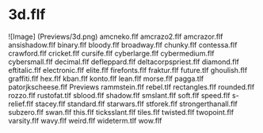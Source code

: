# 3d.flf
![Image] (Previews/3d.png)
amcneko.flf
amcrazo2.flf
amcrazor.flf
ansishadow.flf
binary.flf
bloody.flf
broadway.flf
chunky.flf
contessa.flf
crawford.flf
cricket.flf
cursife.flf
cyberlarge.flf
cybermedium.flf
cybersmall.flf
decimal.flf
defleppard.flf
deltacorpspriest.flf
diamond.flf
eftitalic.flf
electronic.flf
elite.flf
firefonts.flf
fraktur.flf
future.tlf
ghoulish.flf
graffiti.flf
hex.flf
kban.flf
konto.flf
lean.flf
morse.flf
pagga.tlf
patorjkscheese.flf
Previews
rammstein.flf
rebel.tlf
rectangles.flf
rounded.flf
rozzo.flf
rustofat.tlf
sblood.flf
shadow.flf
smslant.flf
soft.flf
speed.flf
s-relief.flf
stacey.flf
standard.flf
starwars.flf
stforek.flf
strongerthanall.flf
subzero.flf
swan.flf
this.flf
ticksslant.flf
tiles.flf
twisted.flf
twopoint.flf
varsity.flf
wavy.flf
weird.flf
wideterm.tlf
wow.flf
